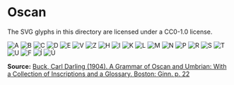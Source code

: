 # Oscan
The SVG glyphs in this directory are licensed under a CC0-1.0 license.

![A](./OscanA-01.svg) ![B](./OscanB-01.svg) ![C](./OscanC-01.svg) ![D](./OscanD-01.svg) ![E](./OscanE-01.svg) ![V](./OscanV-01.svg) ![Z](./OscanZ-01.svg) ![H](./OscanH-01.svg) ![I](./OscanI-01.svg) ![K](./OscanK-01.svg) ![L](./OscanL-01.svg) ![M](./OscanM-01.svg) ![N](./OscanN-01.svg) ![P](./OscanP-01.svg) ![R](./OscanR-01.svg) ![S](./OscanS-01.svg) ![T](./OscanT-01.svg) ![U](./OscanU-01.svg) ![F](./OscanF-01.svg) ![Í](./OscanÍ-01.svg) ![Ú](./OscanÚ-01.svg) 

**Source:** [Buck, Carl Darling (1904). A Grammar of Oscan and Umbrian: With a Collection of Inscriptions and a Glossary. Boston: Ginn. p. 22](https://archive.org/details/grammarofoscanum00buckuoft/page/22)